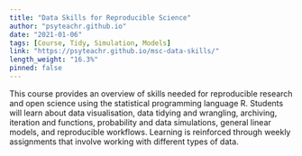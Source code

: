 ```yaml
---
title: "Data Skills for Reproducible Science"
author: "psyteachr.github.io"
date: "2021-01-06"
tags: [Course, Tidy, Simulation, Models]
link: "https://psyteachr.github.io/msc-data-skills/"
length_weight: "16.3%"
pinned: false
---
```


This course provides an overview of skills needed for reproducible research and open science using the statistical programming language R. Students will learn about data visualisation, data tidying and wrangling, archiving, iteration and functions, probability and data simulations, general linear models, and reproducible workflows. Learning is reinforced through weekly assignments that involve working with different types of data.
